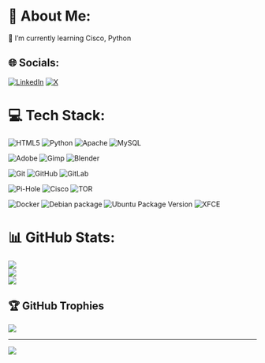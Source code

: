# 💫 About Me:
🌱 I’m currently learning Cisco, Python


## 🌐 Socials:
[![LinkedIn](https://img.shields.io/badge/LinkedIn-%230077B5.svg?logo=linkedin&logoColor=white)](https://linkedin.com/in/peter-h-63488b93) 
[![X](https://img.shields.io/badge/X-black.svg?logo=X&logoColor=white)](https://x.com/HP_halasz_peter) 

# 💻 Tech Stack:
![HTML5](https://img.shields.io/badge/html5-%23E34F26.svg?style=for-the-badge&logo=html5&logoColor=white)
![Python](https://img.shields.io/badge/python-3670A0?style=for-the-badge&logo=python&logoColor=ffdd54)
![Apache](https://img.shields.io/badge/apache-%23D42029.svg?style=for-the-badge&logo=apache&logoColor=white)
![MySQL](https://img.shields.io/badge/mysql-4479A1.svg?style=for-the-badge&logo=mysql&logoColor=white)  

![Adobe](https://img.shields.io/badge/adobe-%23FF0000.svg?style=for-the-badge&logo=adobe&logoColor=white)
![Gimp](https://img.shields.io/badge/Gimp-657D8B?style=for-the-badge&logo=gimp&logoColor=FFFFFF)
![Blender](https://img.shields.io/badge/blender-%23F5792A.svg?style=for-the-badge&logo=blender&logoColor=white)  

![Git](https://img.shields.io/badge/git-%23F05033.svg?style=for-the-badge&logo=git&logoColor=white) 
![GitHub](https://img.shields.io/badge/github-%23121011.svg?style=for-the-badge&logo=github&logoColor=white) 
![GitLab](https://img.shields.io/badge/gitlab-%23181717.svg?style=for-the-badge&logo=gitlab&logoColor=white) 

![Pi-Hole](https://img.shields.io/badge/pihole-%2396060C.svg?style=for-the-badge&logo=pi-hole&logoColor=white) 
![Cisco](https://img.shields.io/badge/cisco-%23049fd9.svg?style=for-the-badge&logo=cisco&logoColor=black) 
![TOR](https://img.shields.io/badge/tor-%237E4798.svg?style=for-the-badge&logo=tor-project&logoColor=white)  

![Docker](https://img.shields.io/badge/docker-%230db7ed.svg?style=for-the-badge&logo=docker&logoColor=white) 
![Debian package](https://img.shields.io/debian/v/:Tor?style=for-the-badge&logo=docker&logoColor=white)
![Ubuntu Package Version](https://img.shields.io/ubuntu/v/:oracular?style=for-the-badge&logo=docker&logoColor=white)
![XFCE](https://img.shields.io/badge/XFCE-%232284F2.svg?style=for-the-badge&logo=xfce&logoColor=white) 



# 📊 GitHub Stats:
![](https://github-readme-stats.vercel.app/api?username=hp-1984&theme=dark&hide_border=false&include_all_commits=true&count_private=false)<br/>
![](https://github-readme-streak-stats.herokuapp.com/?user=hp-1984&theme=dark&hide_border=false)<br/>
![](https://github-readme-stats.vercel.app/api/top-langs/?username=hp-1984&theme=dark&hide_border=false&include_all_commits=true&count_private=false&layout=compact)


## 🏆 GitHub Trophies
![](https://github-profile-trophy.vercel.app/?username=hp-1984&theme=radical&no-frame=false&no-bg=true&margin-w=4)

---
[![](https://visitcount.itsvg.in/api?id=hp-1984&icon=0&color=0)](https://visitcount.itsvg.in)

<!-- Proudly created with GPRM ( https://gprm.itsvg.in ) -->
